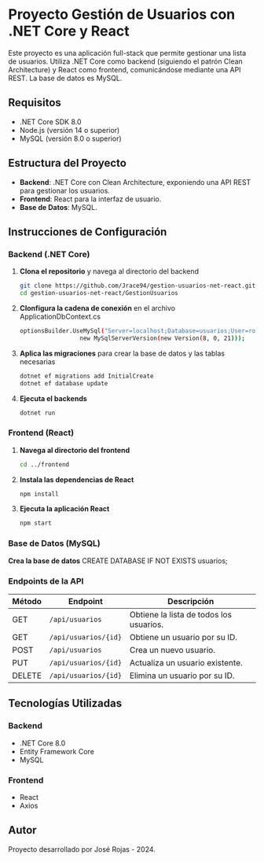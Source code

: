 # Proyecto Gestión de Usuarios con .NET Core y React

Este proyecto es una aplicación full-stack que permite gestionar una lista de usuarios. Utiliza .NET Core como backend (siguiendo el patrón Clean Architecture) y React como frontend, comunicándose mediante una API REST. La base de datos es MySQL.

## Requisitos

- .NET Core SDK 8.0
- Node.js (versión 14 o superior)
- MySQL (versión 8.0 o superior)

## Estructura del Proyecto

- **Backend**: .NET Core con Clean Architecture, exponiendo una API REST para gestionar los usuarios.
- **Frontend**: React para la interfaz de usuario.
- **Base de Datos**: MySQL.

## Instrucciones de Configuración

### Backend (.NET Core)

1. **Clona el repositorio** y navega al directorio del backend

   ```bash
   git clone https://github.com/Jrace94/gestion-usuarios-net-react.git
   cd gestion-usuarios-net-react/GestionUsuarios

2. **Clonfigura la cadena de conexión** en el archivo ApplicationDbContext.cs

   ```bash
   optionsBuilder.UseMySql("Server=localhost;Database=usuarios;User=root;Password=jose0123;",
                    new MySqlServerVersion(new Version(8, 0, 21)));
   
3. **Aplica las migraciones** para crear la base de datos y las tablas necesarias

   ```bash
   dotnet ef migrations add InitialCreate
   dotnet ef database update

4. **Ejecuta el backends**

   ```bash
   dotnet run

### Frontend (React)

1. **Navega al directorio del frontend**

   ```bash
   cd ../frontend

2. **Instala las dependencias de React**

   ```bash
   npm install
   
3. **Ejecuta la aplicación React**

   ```bash
   npm start

### Base de Datos (MySQL)

**Crea la base de datos**
    CREATE DATABASE IF NOT EXISTS usuarios;

### Endpoints de la API

| Método | Endpoint              | Descripción                       |
|--------|-----------------------|-----------------------------------|
| GET    | `/api/usuarios`        | Obtiene la lista de todos los usuarios. |
| GET    | `/api/usuarios/{id}`   | Obtiene un usuario por su ID.     |
| POST   | `/api/usuarios`        | Crea un nuevo usuario.            |
| PUT    | `/api/usuarios/{id}`   | Actualiza un usuario existente.   |
| DELETE | `/api/usuarios/{id}`   | Elimina un usuario por su ID.     |

## Tecnologías Utilizadas

### Backend

- .NET Core 8.0
- Entity Framework Core
- MySQL

### Frontend

- React
- Axios

## Autor
Proyecto desarrollado por José Rojas - 2024.